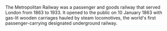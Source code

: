 <!--
title:       Metropolitan Railway
subtitle:    1863
from:        1863
to:          1863
short:       The Metropolitan Railway was a passenger and goods railway that served London from 1863 to 1933. It opened to the public on 10 January 1863 with gas-lit wooden carriages hauled by steam locomotives, the world's first passenger-carrying designated underground railway.
imageUrl:    
wikiUrl:     https://wikipedia.org/wiki/Metropolitan_Railway
-->


The Metropolitan Railway was a passenger and goods railway that served London from 1863 to 1933. It opened to the public on 10 January 1863 with gas-lit wooden carriages hauled by steam locomotives, the world's first passenger-carrying designated underground railway.